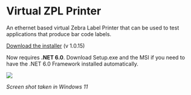 # Virtual ZPL Printer
An ethernet based virtual Zebra Label Printer that can be used to test applications that produce bar code labels.

[Download the installer](https://github.com/porrey/Virtual-ZPL-Printer/raw/main/Installer/ZPL%20Virtual%20Printer%20Setup.msi) (v 1.0.15)

Now requires **.NET 6.0**. Download Setup.exe and the MSI if you need to have the .NET 6.0 Framework installed automatically.

![](https://github.com/porrey/Virtual-ZPL-Printer/raw/main/Images/VirtualZplPrinter.png)

*Screen shot taken in Windows 11*
